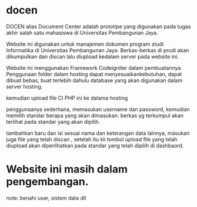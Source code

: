 # docen

DOCEN alias Document Center adalah prototipe yang digunakan pada tugas akhir salah satu mahasiswa di Universitas Pembangunan Jaya.
 
Website ini digunakan untuk manajemen dokumen program studi Informatika di Universitas Pembangunan Jaya. Berkas-berkas di prodi akan dikumpulkan dan discan lalu diupload kedalam server pada website ini.


Website ini menggunakan Framework Codeigniter dalam pembuatannya. 
Penggunaan folder dalam hosting dapat menyesuaikankebutuhan, dapat dibuat bebas, 
buat terlebih dahulu database yang akan digunakan dalam server hosting.

kemudian upload file CI PHP ini ke dalama hosting

penggunaanya sederhana, memasukan username dan password, kemudian memilih standar berapa yang akan dimasukan.
berkas yg terkumpul akan terlihat pada standar yang akan dipilih.

tambahkan baru dan isi sesuai nama dan keterangan data lainnya, masukan juga file yang telah discan , setelah itu kli tombol upload
file yang telah diupload akan diperlihatkan pada standar yang telah dipilih di dashbaord.

<h1>Website ini masih dalam pengembangan.</h1>






note: benahi user, sistem data dll
